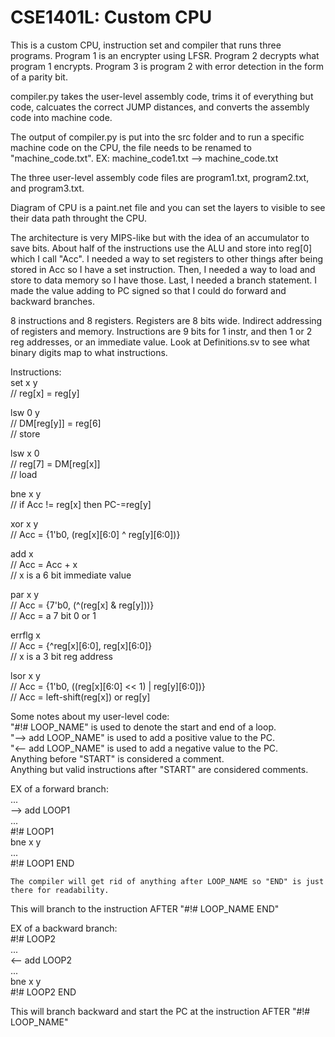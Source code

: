 # CSE1401L: Custom CPU

This is a custom CPU, instruction set and compiler that runs three programs. Program 1 is an encrypter using LFSR. Program 2 decrypts what program 1 encrypts. Program 3 is program 2 with error detection in the form of a parity bit.

compiler.py takes the user-level assembly code, trims it of everything but code, calcuates the correct JUMP distances, and converts the assembly code into machine code.

The output of compiler.py is put into the src folder and to run a specific machine code on the CPU, the file needs to be renamed to "machine_code.txt".
EX: machine_code1.txt --> machine_code.txt

The three user-level assembly code files are program1.txt, program2.txt, and program3.txt.

Diagram of CPU is a paint.net file and you can set the layers to visible to see their data path throught the CPU.

The architecture is very MIPS-like but with the idea of an accumulator to save bits.
About half of the instructions use the ALU and store into reg[0] which I call "Acc".
I needed a way to set registers to other things after being stored in Acc so I have a set instruction.
Then, I needed a way to load and store to data memory so I have those.
Last, I needed a branch statement. I made the value adding to PC signed so that I could do forward and backward branches.

8 instructions and 8 registers.
Registers are 8 bits wide.
Indirect addressing of registers and memory.
Instructions are 9 bits for 1 instr, and then 1 or 2 reg addresses, or an immediate value.
Look at Definitions.sv to see what binary digits map to what instructions.

Instructions:  
set x y  
// reg[x] = reg[y]  

lsw 0 y  
// DM[reg[y]] = reg[6]  
// store  

lsw x 0  
// reg[7] = DM[reg[x]]  
// load  

bne x y  
// if Acc != reg[x] then PC-=reg[y]  

xor x y  
// Acc = {1'b0, (reg[x][6:0] ^ reg[y][6:0])}  

add x  
// Acc = Acc + x  
// x is a 6 bit immediate value  

par x y  
// Acc = {7'b0, (^(reg[x] & reg[y]))}  
// Acc = a 7 bit 0 or 1  

errflg x  
// Acc = {^reg[x][6:0], reg[x][6:0]}  
// x is a 3 bit reg address  

lsor x y  
// Acc = {1'b0, ((reg[x][6:0] << 1) | reg[y][6:0])}  
// Acc = left-shift(reg[x]) or reg[y]  

Some notes about my user-level code:  
	"#!# LOOP_NAME" is used to denote the start and end of a loop.  
	"--> add LOOP_NAME" is used to add a positive value to the PC.  
	"<-- add LOOP_NAME" is used to add a negative value to the PC.  
	Anything before "START" is considered a comment.  
	Anything but valid instructions after "START" are considered comments.  
		
EX of a forward branch:  
	...  
	--> add LOOP1  
	...  
	#!# LOOP1  
	bne x y  
	...  
	#!# LOOP1 END  
				
	The compiler will get rid of anything after LOOP_NAME so "END" is just there for readability.  
This will branch to the instruction AFTER "#!# LOOP_NAME END"  
				
EX of a backward branch:  
	#!# LOOP2  
	...  
	<-- add LOOP2  
	...  
	bne x y  
	#!# LOOP2 END  
				
This will branch backward and start the PC at the instruction AFTER "#!# LOOP_NAME"  
			
				
		
